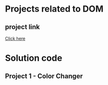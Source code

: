 # Projects related to DOM

## project link
[Click here](https://stackblitz.com/edit/dom-project-chaiaurcode?file=index.html)

# Solution code

## Project 1 - Color Changer

```javascript


```
